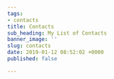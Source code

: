 ```yaml
---
tags:
- contacts
title: Contacts
sub_heading: My List of Contacts
banner_image: ''
slug: contacts
date: 2019-01-12 08:52:02 +0000
published: false

---
```

